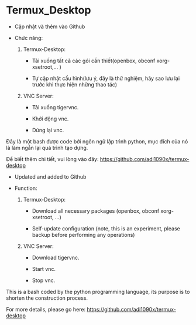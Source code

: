 # Termux_Desktop
- Cập nhật và thêm vào Github

- Chức năng:

    1. Termux-Desktop:

        - Tải xuống tất cả các gói cần thiết(openbox, obconf xorg-xsetroot,... )

        - Tự cập nhật cấu hình(lưu ý, đây là thử nghiệm, hãy sao lưu lại trước khi thực hiện những thao tác) 

    2. VNC Server:

        - Tải xuống tigervnc. 

        - Khởi động vnc.

        - Dừng lại vnc.

Đây là một bash được code bởi ngôn ngữ lập trình python,  mục đích của nó là làm ngắn lại quá trình tạo dựng. 

Để biết thêm chi tiết, vui lòng vào đây: https://github.com/adi1090x/termux-desktop
        
- Updated and added to Github

- Function:

     1. Termux-Desktop:

         - Download all necessary packages (openbox, obconf xorg-xsetroot, ...)

         - Self-update configuration (note, this is an experiment, please backup before performing any operations)

     2. VNC Server:

         - Download tigervnc.

         - Start vnc.

         - Stop vnc.


This is a bash coded by the python programming language, its purpose is to shorten the construction process.

For more details, please go here: https://github.com/adi1090x/termux-desktop
